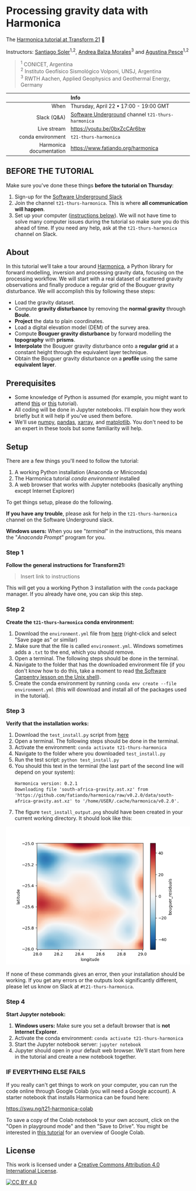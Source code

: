 # Processing gravity data with Harmonica

The [Harmonica tutorial at Transform 21](http://schedule.softwareunderground.org/) 💚

Instructors:
[Santiago Soler](https://santisoler.github.io)<sup>1,2</sup>,
[Andrea Balza Morales](https://www.andreabalza.com/)<sup>3</sup> and
[Agustina Pesce](https://aguspesce.github.io/)<sup>1,2</sup>

> <sup>1</sup> CONICET, Argentina
> <br>
> <sup>2</sup> Instituto Geofísico Sismológico Volponi, UNSJ, Argentina
> <br>
> <sup>3</sup> RWTH Aachen, Applied Geophysics and Geothermal Energy, Germany


|         | Info |
|--------:|:-----|
| When | Thursday, April 22 • 17:00 - 19:00 GMT |
| Slack (Q&A) | [Software Underground](https://softwareunderground.org/) channel `t21-thurs-harmonica` |
| Live stream | https://youtu.be/0bxZcCAr6bw |
| conda environment  | `t21-thurs-harmonica` |
| Harmonica documentation | https://www.fatiando.org/harmonica |


## BEFORE THE TUTORIAL

Make sure you've done these things **before the tutorial on Thursday**:

1. Sign-up for the [Software Underground Slack](https://softwareunderground.org/slack)
1. Join the channel `t21-thurs-harmonica`. This is where **all communication will
   happen**.
1. Set up your computer ([instructions below](#setup)). We will not have time to
   solve many computer issues during the tutorial so make sure you do this
   ahead of time. If you need any help, ask at the `t21-thurs-harmonica` channel on
   Slack.

## About

In this tutorial we’ll take a tour around
[Harmonica](https://www.fatiando.org/harmonica), a Python library for forward
modelling, inversion and processing gravity data, focusing on the processing
workflow. We will start with a real dataset of scattered gravity observations
and finally produce a regular grid of the Bouguer gravity disturbance. We will
accomplish this by following these steps:

- Load the gravity dataset.
- Compute **gravity disturbance** by removing the **normal gravity** through
  **Boule**.
- **Project** the data to plain coordinates.
- Load a digital elevation model (DEM) of the survey area.
- Compute **Bouguer gravity disturbance** by forward modelling the
  **topography** with **prisms**.
- **Interpolate** the Bouguer gravity disturbance onto a **regular grid** at
  a constant height through the equivalent layer technique.
- Obtain the Bouguer gravity disturbance on a **profile** using the same
  **equivalent layer**.


## Prerequisites

* Some knowledge of Python is assumed (for example, you might want to attend
  [this](https://transform2020.sched.com/event/c7Jm/getting-started-with-python) or
  [this](https://transform2020.sched.com/event/c7Jn/more-python-for-subsurface) tutorial).
* All coding will be done in Jupyter notebooks. I'll explain how they work
  briefly but it will help if you've used them before.
* We'll use [numpy](https://numpy.org/), [pandas](https://pandas.pydata.org/),
  [xarray](http://xarray.pydata.org/), and [matplotlib](https://matplotlib.org/).
  You don't need to be an expert in these tools but some familiarity will help.


## Setup

There are a few things you'll need to follow the tutorial:

1. A working Python installation (Anaconda or Miniconda)
2. The Harmonica tutorial *conda environment* installed
3. A web browser that works with Jupyter notebooks
   (basically anything except Internet Explorer)

To get things setup, please do the following.

**If you have any trouble**, please ask for help in the
`t21-thurs-harmonica` channel on the Software Underground slack.

**Windows users:** When you see "*terminal*" in the instructions,
this means the "*Anaconda Prompt*" program for you.

### Step 1

**Follow the general instructions for Transform21:**

> Insert link to instructions

This will get you a working Python 3 installation with the `conda` package
manager. If you already have one, you can skip this step.

### Step 2

**Create the `t21-thurs-harmonica` conda environment:**

1. Download the `environment.yml` file from
   [here](https://raw.githubusercontent.com/fatiando/transform21/master/environment.yml)
   (right-click and select "Save page as" or similar)
1. Make sure that the file is called `environment.yml`. Windows sometimes adds a
   `.txt` to the end, which you should remove.
1. Open a terminal. The following steps should be done in the terminal.
1. Navigate to the folder that has the downloaded environment file
   (if you don't know how to do this, take a moment to read [the Software
   Carpentry lesson on the Unix shell](http://swcarpentry.github.io/shell-novice/)).
1. Create the conda environment by running `conda env create --file environment.yml`
   (this will download and install all of the packages used in the tutorial).

### Step 3

**Verify that the installation works:**

1. Download the `test_install.py` script from
   [here](https://raw.githubusercontent.com/fatiando/transform21/master/test_install.py)
1. Open a terminal. The following steps should be done in the terminal.
1. Activate the environment: `conda activate t21-thurs-harmonica`
1. Navigate to the folder where you downloaded `test_install.py`
1. Run the test script: `python test_install.py`
1. You should this text in the terminal (the last part of the second line will depend on your system):
   ```
   Harmonica version: 0.2.1
   Downloading file 'south-africa-gravity.ast.xz' from 'https://github.com/fatiando/harmonica/raw/v0.2.0/data/south-africa-gravity.ast.xz' to '/home/USER/.cache/harmonica/v0.2.0'.
   ```
1. The figure `test_install_output.png` should have been created in your
   current working directory. It should look like this:

[![Output of `test_python.py`.](https://raw.githubusercontent.com/fatiando/transform21/master/test_install_output.png)](https://raw.githubusercontent.com/fatiando/transform21/master/test_install_output.png)

If none of these commands gives an error, then your installation should be working.
If you get any errors or the outputs look significantly different,
please let us know on Slack at `#t21-thurs-harmonica`.

### Step 4

**Start Jupyter notebook:**

1. **Windows users:** Make sure you set a default browser that is **not Internet Explorer**.
1. Activate the conda environment: `conda activate t21-thurs-harmonica`
1. Start the Jupyter notebook server: `jupyter notebook`
1. Jupyter should open in your default web browser. We'll start from here in the
   tutorial and create a new notebook together.

### IF EVERYTHING ELSE FAILS

If you really can't get things to work on your computer,
you can run the code online through Google Colab (you will need a Google account).
A starter notebook that installs Harmonica can be found here:

https://swu.ng/t21-harmonica-colab

To save a copy of the Colab notebook to your own account, click on the
"Open in playground mode" and then "Save to Drive".
You might be interested in
[this tutorial](https://transform2020.sched.com/event/c7Jn/tutorial-using-python-subsurface-tools-no-install-required)
for an overview of Google Colab.

## License

This work is licensed under a
[Creative Commons Attribution 4.0 International License][cc-by].

[![CC BY 4.0][cc-by-image]][cc-by]

[cc-by]: http://creativecommons.org/licenses/by/4.0/
[cc-by-image]: https://i.creativecommons.org/l/by/4.0/88x31.png
